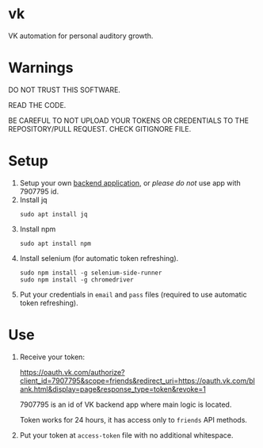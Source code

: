 # vk
VK automation for personal auditory growth.

# Warnings

DO NOT TRUST THIS SOFTWARE.

READ THE CODE.

BE CAREFUL TO
NOT UPLOAD YOUR TOKENS OR CREDENTIALS
TO THE REPOSITORY/PULL REQUEST.
CHECK GITIGNORE FILE.

# Setup

1. Setup your own [backend application](Application/README.md), or _please do not_ use app with 7907795 id.
2. Install jq
   ```
   sudo apt install jq
   ```
3. Install npm
   ```
   sudo apt install npm
   ```
4. Install selenium (for automatic token refreshing).
   ```
   sudo npm install -g selenium-side-runner
   sudo npm install -g chromedriver
   ```
5. Put your credentials in `email` and `pass` files (required to use automatic token refreshing).

# Use

1. Receive your token:

   https://oauth.vk.com/authorize?client_id=7907795&scope=friends&redirect_uri=https://oauth.vk.com/blank.html&display=page&response_type=token&revoke=1

   7907795 is an id of VK backend app where main logic is located.

   Token works for 24 hours, it has access only to `friends` API methods.
2. Put your token at `access-token` file with no additional whitespace.
